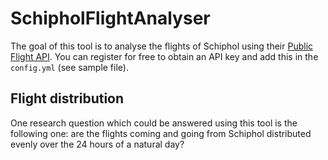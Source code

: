 # SchipholFlightAnalyser

The goal of this tool is to analyse the flights of Schiphol using their [Public Flight API](https://developer.schiphol.nl/).
You can register for free to obtain an API key and add this in the `config.yml` (see sample file).

## Flight distribution
One research question which could be answered using this tool is the following one: are the flights coming and going from Schiphol distributed evenly over the 24 hours of a natural day?
